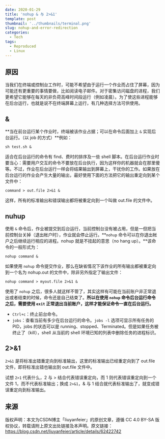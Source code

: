 ```yaml
---
date: 2020-01-29
title: 'nohup & 与 2>&1'
template: post
thumbnail: '../thumbnails/terminal.png'
slug: nohup-and-error-redirection
categories:
  - Tech
tags:
  - Reproduced
  - Linux
---
```


## 原因

当我们在终端或控制台工作时，可能不希望由于运行一个作业而占住了屏幕，因为可能还有更重要的事情要做，比如阅读电子邮件。对于密集访问磁盘的进程，我们更希望它能够在每天的非负荷高峰时间段运行（例如凌晨）。为了使这些进程能够在后台运行，也就是说不在终端屏幕上运行，有几种选择方法可供使用。

## &
**当在前台运行某个作业时，终端被该作业占据；可以在命令后面加上 `&` 实现后台运行。（以 job 的方式）**例如：

```shell
sh test.sh &
```

适合在后台运行的命令有 find、费时的排序及一些 shell 脚本。在后台运行作业时要当心：需要用户交互的命令不要放在后台执行，因为这样你的机器就会在那里傻等。不过，作业在后台运行一样会将结果输出到屏幕上，干扰你的工作。如果放在后台运行的作业会产生大量的输出，最好使用下面的方法把它的输出重定向到某个文件中：

```shell
command > out.file 2>&1 & 
```

这样，所有的标准输出和错误输出都将被重定向到一个叫做 out.file 的文件中。

## nuhup

使用 `&` 命令后，作业被提交到后台运行，当前控制台没有被占用，但是一但把当前控制台关掉（退出帐户时），作业就会停止运行。**`nohup` 命令可以在你退出帐户之后继续运行相应的进程。nohup 就是不挂起的意思（no hang up）。**该命令的一般形式为：

```shell
nohup command &
```

如果使用 `nohup` 命令提交作业，那么在缺省情况下该作业的所有输出都被重定向到一个名为 nohup.out 的文件中，除非另外指定了输出文件：

```shell
nohup command > myout.file 2>&1 &
```

使用了 `nohup` 之后，很多人就这样不管了，其实这样有可能在当前账户非正常退出或者结束的时候，命令还是自己结束了。**所以在使用 `nohup` 命令后台运行命令之后，需要使用 `exit` 正常退出当前账户，这样才能保证命令一直在后台运行。**

+ `Ctrl+c`：终止前台命令。
+ `jobs`：查看当前有多少在后台运行的命令。`jobs -l` 选项可显示所有任务的 PID，jobs 的状态可以是 running、stopped、Terminated。但是如果任务被终止了（kill），shell 从当前的 shell 环境已知的列表中删除任务的进程标识。

## 2>&1

`2>&1` 是将标准出错重定向到标准输出，这里的标准输出已经重定向到了 out.file 文件，即将标准出错也输出到 out.file 文件中。

试想 `2>1` 代表什么，2 与 > 结合代表错误重定向，而 1 则代表错误重定向到一个文件 1，而不代表标准输出；换成 `2>&1`，& 与 1 结合就代表标准输出了，就变成错误重定向到标准输出。

## 来源

版权声明：本文为CSDN博主「liuyanfeier」的原创文章，遵循 CC 4.0 BY-SA 版权协议，转载请附上原文出处链接及本声明。原文链接：<a href='https://blog.csdn.net/liuyanfeier/article/details/62422742' target="_blank" rel="noopener noreferrer">https://blog.csdn.net/liuyanfeier/article/details/62422742</a>

